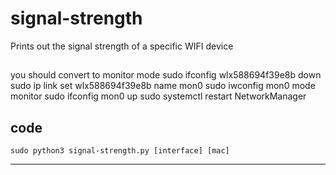 # signal-strength
Prints out the signal strength of a specific WIFI device

##
you should convert to monitor mode 
    sudo ifconfig wlx588694f39e8b down
    sudo ip link set wlx588694f39e8b name mon0
    sudo iwconfig mon0 mode monitor
    sudo ifconfig mon0 up
    sudo systemctl restart NetworkManager


## code

    sudo python3 signal-strength.py [interface] [mac]

 
---

